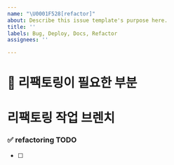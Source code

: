 ```yaml
---
name: "\U0001F528[refactor]"
about: Describe this issue template's purpose here.
title: ''
labels: Bug, Deploy, Docs, Refactor
assignees: ''

---
```


# 🔨 리팩토링이 필요한 부분 

# 리팩토링 작업 브렌치
<!-- refactor/issue-47-->

### ✅ refactoring TODO
<!-- 리팩토링 튜두  -->
- [ ]
